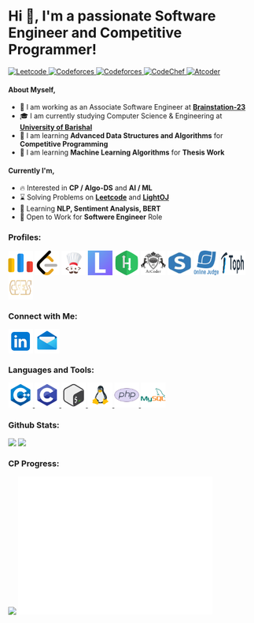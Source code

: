 <h1 align="left">Hi 👋, I'm a passionate Software Engineer and Competitive Programmer!</h1>

<p align="left">
  <a href="https://leetcode.com/Mr_Bangladesh/">
    <img src="https://cp-badges.deta.dev/leetcode/Mr_Bangladesh" alt="Leetcode" />
  </a>
  <a href="https://codeforces.com/profile/Mr_Bangladesh">
    <img src="https://cp-badges.deta.dev/codeforces/Mr_Bangladesh" alt="Codeforces" />
  </a>
  <a href="https://codeforces.com/profile/_Faizul_">
    <img src="https://cp-badges.deta.dev/codeforces/_Faizul_" alt="Codeforces" />
  </a>
  <a href="https://codechef.com/users/Mr_Bangladesh/">
    <img src="https://cp-badges.deta.dev/codechef/Mr_Bangladesh" alt="CodeChef" />
  </a>
  <a href="https://atcoder.jp/users/Mr_Bangladesh/">
    <img src="https://cp-badges.deta.dev/atcoder/Mr_Bangladesh" alt="Atcoder" />
  </a>
</p>

#### About Myself,
- 💼 I am working as an Associate Software Engineer at **[Brainstation-23](https://brainstation-23.com/?bc)**
- 🎓 I am currently studying Computer Science & Engineering at **[University of Barishal](https://bu.ac.bd/)**
- 📖 I am learning **Advanced Data Structures and Algorithms** for **Competitive Programming**
- 📖 I am learning **Machine Learning Algorithms** for **Thesis Work**

#### Currently I'm,

- :fire: Interested in **CP / Algo-DS** and **AI / ML**
- ⌛ Solving Problems on **[Leetcode](https://leetcode.com/aburifat/)** and **[LightOJ](https://lightoj.com/user/abu-rifat)**
- 🌱 Learning **NLP, Sentiment Analysis, BERT**
- 💼 Open to Work for **Softwere Engineer** Role



### Profiles:
<p align="left">
<a href="https://codeforces.com/profile/Mr_Bangladesh/" target="blank"><img align="center" src="src/images/cp-logo/codeforces.png" alt="Mr_Bangladesh" height="50" width="50" /></a>
  <a href="https://leetcode.com/Mr_Bangladesh/" target="blank"><img align="center" src="src/images/cp-logo/leetcode.png" alt="Mr_Bangladesh" height="50" width="50" /></a>
  <a href="https://codechef.com/users/faizul_bu/" target="blank"><img align="center" src="src/images/cp-logo/codechef.png" alt="Mr_Bangladesh" height="50" width="50" /></a>
  <a href="https://lightoj.com/user/Mr_Bangladesh/" target="blank"><img align="center" src="src/images/cp-logo/lightoj.png" alt="Mr_Bangladesh" height="50" width="50" /></a>
  <a href="https://www.hackerrank.com/Mr_Bangladesh/" target="blank"><img align="center" src="src/images/cp-logo/hackerrank.png" alt="Mr_Bangladesh" height="50" width="50" /></a>
  <a href="https://atcoder.jp/users/Mr_Bangladesh/" target="blank"><img align="center" src="src/images/cp-logo/atcoder.png" alt="Mr_Bangladesh" height="50" width="50" /></a>
  <a href="https://spoj.com/users/mr_bangladesh/" target="blank"><img align="center" src="src/images/cp-logo/spoj.jpeg" alt="Mr_Bangladesh" height="50" width="50" /></a>
  <a href="https://uhunt.onlinejudge.org/id/894114/" target="blank"><img align="center" src="src/images/cp-logo/uvaoj.png" alt="Mr_Bangladesh" height="50" width="50" /></a>
  <a href="https://toph.co/u/Mr_Bangladesh" target="blank"><img align="center" src="src/images/cp-logo/toph.png" alt="Mr_Bangladesh" height="50" width="50" /></a>
  <a href="https://cses.fi/user/46166" target="blank"><img align="center" src="src/images/cp-logo/cses.png" alt="Mr_Bangladesh" height="50" width="50" /></a>
</p>


<h3 align="left">Connect with Me:</h3>
<p align="left">
<a href="https://www.linkedin.com/in/faizul-haque-2070a91a0/" target="blank"><img align="center" src="src/images/social/linkedin.png" alt="faizulhaque" height="50" width="50" /></a>
<a href="mailto:mdfaizulhaque091@gmail.com" target="blank"><img align="center" src="src/images/social/mail.png" alt="mdfaizulhaque091@gmail.com" height="50" width="50" /></a>
</p>

<h3 align="left">Languages and Tools:</h3>
<a href="https://www.w3schools.com/cpp/" target="_blank" rel="noreferrer"> <img src="src/images/language/cpp.png" alt="cplusplus" width="50" height="50"/> </a>
<a href="https://www.cprogramming.com/" target="_blank" rel="noreferrer"> <img src="src/images/language/c.png" alt="c" width="50" height="50"/> </a>
<a href="https://www.gnu.org/software/bash/" target="_blank" rel="noreferrer"> <img src="src/images/language/bash.png" alt="bash" width="50" height="50"/> </a>
<a href="https://www.linux.org/" target="_blank" rel="noreferrer"> <img src="src/images/language/linux.png" alt="linux" width="50" height="50"/> </a>
<a href="https://www.php.net/" target="_blank" rel="noreferrer"> <img src="src/images/language/php.png" alt="mysql" width="50" height="50"/> </a>
<a href="https://www.mysql.com/" target="_blank" rel="noreferrer"> <img src="src/images/language/mysql.png" alt="mysql" width="50" height="50"/> </a>
</p>

### Github Stats:

<p float="left">
<img height="180em" src="https://github-readme-stats.vercel.app/api?username=mr-bangladesh&show_icons=true&hide_border=true&&count_private=true&include_all_commits=true" /> 
<img height="180em" src="https://github-readme-stats.vercel.app/api/top-langs/?username=mr-bangladesh&show_icons=true&hide_border=true&layout=compact&langs_count=8"/>
</p>

### CP Progress:

<p float="left">
<img height="273em" src="https://leetcard.jacoblin.cool/mr_bangladesh?theme=light&font=Karma&ext=contest" />
<img height="280em" src="https://raw.githubusercontent.com/abu-rifat/cf-stats/main/output/light_card.svg" />
</p>
